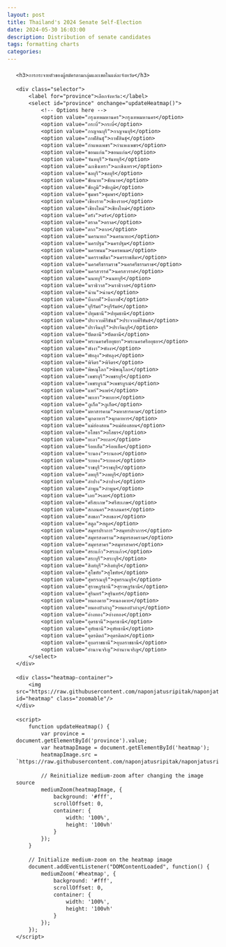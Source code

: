 ```yaml
---
layout: post
title: Thailand's 2024 Senate Self-Election
date: 2024-05-30 16:03:00
description: Distribution of senate candidates
tags: formatting charts
categories: 
---
```


<div class="heatmap-dashboard">
    <style>
        .heatmap-dashboard {
            font-family: Arial, sans-serif;
            margin: 20px;
        }
        .heatmap-dashboard h1 {
            text-align: center;
        }
        .heatmap-dashboard #heatmap {
            display: block;
            margin: 20px auto;
            max-width: 100%;
            cursor: zoom-in; /* Change cursor to indicate zoom */
        }
        .heatmap-dashboard .selector {
            text-align: center;
            margin-bottom: 20px;
        }
        .heatmap-dashboard .heatmap-container {
            display: flex;
            justify-content: center;
        }
        .heatmap-dashboard img {
            border: 1px solid #ddd;
            border-radius: 4px;
            padding: 5px;
            max-width: 100%;
            height: auto;
        }
        .heatmap-dashboard label, .heatmap-dashboard select {
            font-size: 12px;
        }
    </style>

    <h3>การกระจายตัวของผู้สมัครตามกลุ่มและเขตในแต่ละจังหวัด</h3>

    <div class="selector">
        <label for="province">เลือกจังหวัด:</label>
        <select id="province" onchange="updateHeatmap()">
            <!-- Options here -->
            <option value="กรุงเทพมหานคร">กรุงเทพมหานคร</option>
            <option value="กระบี่">กระบี่</option>
            <option value="กาญจนบุรี">กาญจนบุรี</option>
            <option value="กาฬสินธุ์">กาฬสินธุ์</option>
            <option value="กำแพงเพชร">กำแพงเพชร</option>
            <option value="ขอนแก่น">ขอนแก่น</option>
            <option value="จันทบุรี">จันทบุรี</option>
            <option value="ฉะเชิงเทรา">ฉะเชิงเทรา</option>
            <option value="ชลบุรี">ชลบุรี</option>
            <option value="ชัยนาท">ชัยนาท</option>
            <option value="ชัยภูมิ">ชัยภูมิ</option>
            <option value="ชุมพร">ชุมพร</option>
            <option value="เชียงราย">เชียงราย</option>
            <option value="เชียงใหม่">เชียงใหม่</option>
            <option value="ตรัง">ตรัง</option>
            <option value="ตราด">ตราด</option>
            <option value="ตาก">ตาก</option>
            <option value="นครนายก">นครนายก</option>
            <option value="นครปฐม">นครปฐม</option>
            <option value="นครพนม">นครพนม</option>
            <option value="นครราชสีมา">นครราชสีมา</option>
            <option value="นครศรีธรรมราช">นครศรีธรรมราช</option>
            <option value="นครสวรรค์">นครสวรรค์</option>
            <option value="นนทบุรี">นนทบุรี</option>
            <option value="นราธิวาส">นราธิวาส</option>
            <option value="น่าน">น่าน</option>
            <option value="บึงกาฬ">บึงกาฬ</option>
            <option value="บุรีรัมย์">บุรีรัมย์</option>
            <option value="ปทุมธานี">ปทุมธานี</option>
            <option value="ประจวบคีรีขันธ์">ประจวบคีรีขันธ์</option>
            <option value="ปราจีนบุรี">ปราจีนบุรี</option>
            <option value="ปัตตานี">ปัตตานี</option>
            <option value="พระนครศรีอยุธยา">พระนครศรีอยุธยา</option>
            <option value="พังงา">พังงา</option>
            <option value="พัทลุง">พัทลุง</option>
            <option value="พิจิตร">พิจิตร</option>
            <option value="พิษณุโลก">พิษณุโลก</option>
            <option value="เพชรบุรี">เพชรบุรี</option>
            <option value="เพชรบูรณ์">เพชรบูรณ์</option>
            <option value="แพร่">แพร่</option>
            <option value="พะเยา">พะเยา</option>
            <option value="ภูเก็ต">ภูเก็ต</option>
            <option value="มหาสารคาม">มหาสารคาม</option>
            <option value="มุกดาหาร">มุกดาหาร</option>
            <option value="แม่ฮ่องสอน">แม่ฮ่องสอน</option>
            <option value="ยโสธร">ยโสธร</option>
            <option value="ยะลา">ยะลา</option>
            <option value="ร้อยเอ็ด">ร้อยเอ็ด</option>
            <option value="ระนอง">ระนอง</option>
            <option value="ระยอง">ระยอง</option>
            <option value="ราชบุรี">ราชบุรี</option>
            <option value="ลพบุรี">ลพบุรี</option>
            <option value="ลำปาง">ลำปาง</option>
            <option value="ลำพูน">ลำพูน</option>
            <option value="เลย">เลย</option>
            <option value="ศรีสะเกษ">ศรีสะเกษ</option>
            <option value="สกลนคร">สกลนคร</option>
            <option value="สงขลา">สงขลา</option>
            <option value="สตูล">สตูล</option>
            <option value="สมุทรปราการ">สมุทรปราการ</option>
            <option value="สมุทรสงคราม">สมุทรสงคราม</option>
            <option value="สมุทรสาคร">สมุทรสาคร</option>
            <option value="สระแก้ว">สระแก้ว</option>
            <option value="สระบุรี">สระบุรี</option>
            <option value="สิงห์บุรี">สิงห์บุรี</option>
            <option value="สุโขทัย">สุโขทัย</option>
            <option value="สุพรรณบุรี">สุพรรณบุรี</option>
            <option value="สุราษฎร์ธานี">สุราษฎร์ธานี</option>
            <option value="สุรินทร์">สุรินทร์</option>
            <option value="หนองคาย">หนองคาย</option>
            <option value="หนองบัวลำภู">หนองบัวลำภู</option>
            <option value="อ่างทอง">อ่างทอง</option>
            <option value="อุดรธานี">อุดรธานี</option>
            <option value="อุทัยธานี">อุทัยธานี</option>
            <option value="อุตรดิตถ์">อุตรดิตถ์</option>
            <option value="อุบลราชธานี">อุบลราชธานี</option>
            <option value="อำนาจเจริญ">อำนาจเจริญ</option>
        </select>
    </div>

    <div class="heatmap-container">
        <img src="https://raw.githubusercontent.com/naponjatusripitak/naponjatusripitak.github.io/master/assets/img/heatmaps/heatmap_กรุงเทพมหานคร.jpg" id="heatmap" class="zoomable"/>
    </div>

    <script>
        function updateHeatmap() {
            var province = document.getElementById('province').value;
            var heatmapImage = document.getElementById('heatmap');
            heatmapImage.src = `https://raw.githubusercontent.com/naponjatusripitak/naponjatusripitak.github.io/master/assets/img/heatmaps/heatmap_${province}.jpg`;
            
            // Reinitialize medium-zoom after changing the image source
            mediumZoom(heatmapImage, {
                background: '#fff',
                scrollOffset: 0,
                container: {
                    width: '100%',
                    height: '100vh'
                }
            });
        }

        // Initialize medium-zoom on the heatmap image
        document.addEventListener("DOMContentLoaded", function() {
            mediumZoom('#heatmap', {
                background: '#fff',
                scrollOffset: 0,
                container: {
                    width: '100%',
                    height: '100vh'
                }
            });
        });
    </script>
</div>
